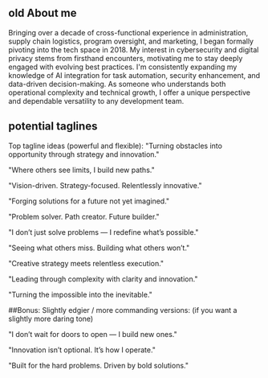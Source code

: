 ## old About me
Bringing over a decade of cross-functional experience in administration, supply chain logistics, program oversight, and marketing, I began formally pivoting into the tech space in 2018. My interest in cybersecurity and digital privacy stems from firsthand encounters, motivating me to stay deeply engaged with evolving best practices. I'm consistently expanding my knowledge of AI integration for task automation, security enhancement, and data-driven decision-making. As someone who understands both operational complexity and technical growth, I offer a unique perspective and dependable versatility to any development team.

## potential taglines

Top tagline ideas (powerful and flexible):
"Turning obstacles into opportunity through strategy and innovation."

"Where others see limits, I build new paths."

"Vision-driven. Strategy-focused. Relentlessly innovative."

"Forging solutions for a future not yet imagined."

"Problem solver. Path creator. Future builder."

"I don’t just solve problems — I redefine what’s possible."

"Seeing what others miss. Building what others won’t."

"Creative strategy meets relentless execution."

"Leading through complexity with clarity and innovation."

"Turning the impossible into the inevitable."

##Bonus: Slightly edgier / more commanding versions:
(if you want a slightly more daring tone)

"I don’t wait for doors to open — I build new ones."

"Innovation isn’t optional. It’s how I operate."

"Built for the hard problems. Driven by bold solutions."
